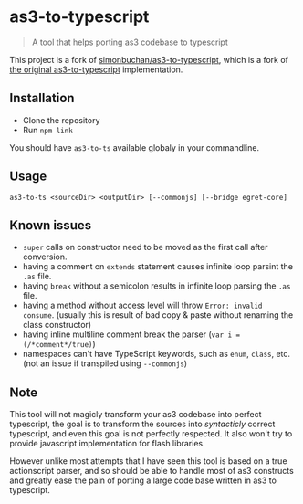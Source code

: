 # as3-to-typescript

> A tool that helps porting as3 codebase to typescript

This project is a fork of
[simonbuchan/as3-to-typescript](https://github.com/simonbuchan/as3-to-typescript),
which is a fork of [the original
as3-to-typescript](https://github.com/fdecampredon/as3-to-typescript)
implementation.

## Installation

- Clone the repository
- Run `npm link`

You should have `as3-to-ts` available globaly in your commandline.

## Usage

```
as3-to-ts <sourceDir> <outputDir> [--commonjs] [--bridge egret-core]
```


## Known issues

- `super` calls on constructor need to be moved as the first call after conversion.
- having a comment on `extends` statement causes infinite loop parsint the `.as` file.
- having `break` without a semicolon results in infinite loop parsing the `.as` file.
- having a method without access level will throw `Error: invalid consume`.
  (usually this is result of bad copy & paste without renaming the class constructor)
- having inline multiline comment break the parser (`var i = (/*comment*/true)`)
- namespaces can't have TypeScript keywords, such as `enum`, `class`, etc. (not
  an issue if transpiled using `--commonjs`)

## Note

This tool will not magicly transform your as3 codebase into perfect typescript, the goal is to transform the sources into *syntacticly* correct typescript, and even this goal is not perfectly respected. It also won't try to provide javascript implementation for flash libraries.

However unlike most attempts that I have seen this tool is based on a true actionscript parser, and so should be able to handle most of as3 constructs and greatly ease the pain of porting a large code base written in as3 to typescript.
